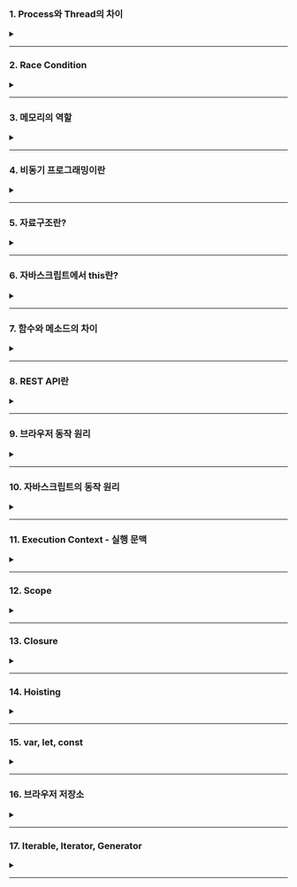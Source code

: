 ### 1. Process와 Thread의 차이
  <details>  
  <summary></summary>
  
  프로세스는 운영체제로부터 **자원을 할당**받는 '작업'의 단위고 스레드는 프로세스가 할당받은 **자원을 사용**하는 '실행'의 단위다  
  
  프로세스는 **독립적으로** 메모리 공간을 할당받기 때문에 프로세스간 자원을 공유하지도 않고 영향을 끼치지도 않는다
  프로세스간 통신을 위해선 IPC라는 특수한 통신 기법을 사용해야하고, 잦은 컨텍스트 스위칭으로 인해 **비용이 발생**한다는 단점이 있다
  
  스레드는 메모리의 **Stack영역을 각각 할당**받고 Code, Data, Heap영역은 서로 공유한다.  
  컨텍스트 스위칭이 감소하면서 자원을 할당하는 시스템 콜이 줄어들어 **시스템 자원 소모가 줄고**, 공유자원을 통한 **처리비용 감소 및 처리량 증가** 등의 장점이 있지만,  
  **자원 공유로 인한 Race Condition Issue 등의 문제**가 발생할 수 있고,  
  하나의 스레드에서 발생한 문제가 다른 이웃 스레드에도 **영향을 끼칠 수 있다**는 단점이 있다
  
    
    
  </details>

---
### 2. Race Condition
  <details>  
  <summary></summary>
  
    
  </details>

---

### 3. 메모리의 역할
  <details>  
  <summary></summary>
  
  메모리는 대표적으로 RAM과 ROM으로 구분할 수 있다  
  RAM은 Random Access Memory의 줄임말로 이름에서 알 수 있듯이  
  임의의 영역에 접근하여 읽기 / 쓰기를 할 수 있는 휘발성 메모리이며 어느 위치의 데이터에 접근하든 동일한 시간이 걸린다는 특징이 있다   
  CPU의 처리에 의한 결과나 처리해야 할 데이터를 준비하는 용도로 사용한다
  
  ROM은 Read Only Memory의 약자로 읽기만 가능한 비휘발성 메모리이다  
  변경 가능성이 없는 시스템 소프트웨어를 저장하는데 주로 사용하고  
  삭제나 수정을 위해선 특수한 방법을 사용해야한다.
  
  </details>

---

### 4. 비동기 프로그래밍이란
  <details>  
  <summary></summary>
  
  비동기 프로그래밍은 시간일 걸리는 작업이 끝나지 않은 상태에서 다음 작업을 요청하여 non-block방식으로 처리하는 프로그래밍 기법이다
  Callback함수, Promise, await / async를 통해 구현할 수 있다
  

  **Callback함수**는 함수의 인자로 들어가는 함수를 말하며 어떤 함수를 사용하냐에 따라 동기적 / 비동기적으로 선택해서 구현할 수 있다
  간편하지만 중첩이 과해지면 가독성도 안좋고 유지보수도 힘들어지는 Callback지옥을 만날 수 있다
  
  **Promise**는 비동기 작업의 결과에 따라 표준화된 방식으로 처리한다  
  resolve와 reject라는 인자를 받고 성공시 then을 통해 resolve를, 실패시 catch를 통해 reject를, finally를 통해 성공 / 실패에 상관없는 결과값을 호출할 수 있다  
  promise를 반환하기 때문에 promise chaining이 가능하지만 이 역시 중첩이 과하면 Callback지옥과 유사한 경험을 할 수 있다  
  
  **async / await**을 통해 비동기를 동기적으로 보이게 해서 Promise를 단순화할 수 있다  
  async 함수 내부에서 await 사용을 통해 구현할 수 있고 예외처리는 try/catch문으로 한다  
  promise를 반환하기 때문에 await, then 등을 붙일 수 있고 사용법에 따라 동기적 / 비동기적으로 처리할 수 있다
  
  </details>

---
### 5. 자료구조란?
  <details>    
  <summary></summary>
  
  자료구조는 데이터를 효율적으로 사용하기위해 체계적으로 저장하기 위한 방식으로  
  정수, 실수 같은 자료형을 나타내는 단순 구조,  
  배열, 연결리스트, 스택, 큐 등등의 선형 구조,  
  그래프, 트리같은 비선형 구조,  
  그리고 파일구조가 있다  
  
  **배열** : 가장 기본적인 자료구조로 동일한 타입의 데이터가 연속적으로 있고 Index를 통해 접근할 수 있다  
  **연결 리스트** : 데이터와 포인터로 이루어진 노드들이 연결되어 리스트를 이루는 자료 구조로 단일 연결리스트, 이중 연결 리스트, 원형 연결 리스트가 있다  
  **스택** : LIFO 방식으로 동작하는 자료 구조  
  **큐** : FIFO 방식으로 동작하는 자료 구조  
  
  **트리** : root노드로 부터 뻗어나오는 child노드로 이뤄진 계층적 자료구조  
  **그래프** : 노드와 간선을 하나로 모은 자료구조로 객체간의 관계 표현이 가능하다, 무방향 그래프와 방향 그래프로 나뉜다
  </details>

---
### 6. 자바스크립트에서 this란?
  <details>    
  <summary></summary>
  
  this는 호출하는 위치에 따라 다른 값을 반환하는 '자기 참조 변수'다  
  일반적으로는 window 객체를 반환하지만 예외 사항이 있다
  1. 일반 함수 : 전역에 선언된 일반 함수는 window객체의 메소드이므로 window를 가리킴
  2. 화살표 함수 : 외부 함수의 this
  3. 생성자 함수 : new를 통해 생성된 객체
  4. 객체의 메서드 : 메서드 자신을 호출한 객체
  5. addEventListener : HTML요소
  6. strict모드 : undefined
  
  </details>

---
### 7. 함수와 메소드의 차이
  <details>    
  <summary></summary>
  
  함수는 특별한 목적의 작업을 수행하기 위해 독립적으로 설계된 코드의 집합이다
  메소드는 클래스내부에 정의된 함수를 뜻한다
  </details>

---
### 8. REST API란  
  <details>  
  <summary></summary>
  
  REST는 'REpresentational State Transfer'의 약자로 직역하자면 "표현적인 상태 전달"이고 API는 소프트웨어간 지정된 방식으로 통신하기 위한 수단이다  
  즉 '표현적인 상태 전달을 통해 소프트웨어간 통신하는것'이 REST스러운 API라 할 수 있고 이는 HTTP프로토콜을 HTTP프로토콜답게 사용하기 위한 수단이라고 볼 수 있다   
  CRUD같은 행위를 표현하기 위한 'HTTP Method'와 리소스 식별을 위한 'URI'의 조합을 통해 응답코드를 받을 수 있다
  - HTTP Method는 POST, GET, PUT/PATCH, DELETE가 있다
      - POST : 리소스 생성
      - GET : 리소스 요청
      - PUT : 전체 업데이트
      - PATCH : 부분 업데이트
      - DELETE : 삭제

  - GET과 POST의 차이
      - GET은 리소스 요청을 위해 사용한다  
  캐쉬될 수 있고 브라우저 기록이 남으며 북마크로 추가도 가능하다  
  데이터 길이에 제한이 있고 쿼리 스트링 방식으로 전달되며 응답코드로 200(ok)을 받는다

      - POST는 리소스 생성이나 업데이트를 위해 사용한다  
  GET과는 반대로 캐시될수 없고 브라우저 기록도 안남으면 북마크 추가도 불가능하다  
  데이터 길이에 제한이 없고 HTTP BODY에 담겨 전달되고 응답코드는 201(create)을 받는다

  </details>
  
---

### 9. 브라우저 동작 원리
  <details>  
  <summary></summary>
  
  브라우저는 요청을 통해 서버로부터 HTML파일을 먼저 받아온다  
  렌더링 엔진이 HTML파서를 통해 파싱해서 **DOM트리**를 만든다
  `<link>`태그를 통해 StyleSheet를 받으면 렌더링 엔진의 CSS파서가 파싱해서 **CSSOM트리**를 만든다  
  DOM트리와 CSSOM트리를 합쳐 **렌더 트리**를 만들고 렌더링한다
  
  HTML파싱중에 `<script>`태그를 만나면 HTML파서는 파싱을 중지하고 JS엔진으로 제어권을 넘긴다  
  JS엔진은 `<script>`태그 내부의 코드나 src attribute에 정의된 JS코드를 로드, 파싱, 컴파일 하는 과정을 거친 후 HTML파서로 제어권을 넘긴다
  
  위에서 설명했듯이 HTML파싱중 `<script>`태그를 만나면 파싱을 멈추기 때문에 `<script>`태그를 `<body>`태그 최하단에 배치하거나 async 또는 defer같은 속성을 사용하도록 해야 한다
  
  </details>

---

### 10. 자바스크립트의 동작 원리
  <details>  
  <summary></summary>
  
  자바스크립트는 싱글스레드 언어지만 Web API를 통해 비동기 작업을 처리한다  
  작업들은 콜스택에 적재되어 LIFO 방식으로 처리되는데 시간이 필요한 작업은 Web API로 넘기고 다음 작업을 처리한다  
  Web API에서 작업이 끝나면 결과를 콜백큐에 넣어주고 이는 FIFO방식으로 처리되며 처리시기는 이벤트루프가 결정한다  
  스택의 작업이 끝나고 비었을 때 이벤트루프에 의해 큐의 첫번째 콜백이 스택으로 들어가서 작업을 처리한다  
  
  </details>

---

### 11. Execution Context - 실행 문맥
  <details>  
  <summary></summary>
  
  실행문맥은 코드를 실행하기 위한 조건이나 상태를 모아놓은 객체다  
  자바스크립트를 실행하면 콜 스택에 **전역 컨텍스트**가 생성되고 이는 자바스크립트 종료시 사라진다  
  이후에 함수를 호출하면 콜 스택에 **함수 컨텍스트**를 적재하고 콜스택은 이를 LIFO방식으로 처리하며 함수 호출 완료시 함수컨텍스트는 사라진다  
  실행문맥은 Scope를 참조하고 Lexical환경을 통해 호이스팅, 클로저 기능을 사용한다
  
  </details>

---

### 12. Scope
  <details>  
  <summary></summary>
  
  Scope는 변수의 유효범위를 뜻한다  
  전역 스코프와 지역 스코프 두 타입이 존재한다  
  전역 스코프에 선언된 변수를 전역 변수라 하는데 전역에 선언되어 어느 곳에서든 해당 변수에 접근할 수 있다  
  지역 스코프에 선언된 변수를 지역 변수라 하고 해당 지역과 하위지역에서만 참조할 수 있다  
  
  자바스크립트는 함수 레벨 스코프를 따른다  
  var 키워드를 이용하면 전역 스코프에 할당되고 함수 내부에 사용시 지역스코프에 할당 되는것을 확인할 수 있고  
  ES6에서 추가된 let과 const를 이용하면 블록 레벨 스코프를 구현할 수 있다  
  ```
  * 함수 레벨 스코프 : 함수 내부를 제외한 곳에서 선언하면 Global scope 할당, 함수 내부는 Local Scope  
  * 블럭 레벨 스코프 : 선언한 위치에 따라 scope 할당  
  ```
  
  </details>

---

### 13. Closure
  <details>  
  <summary></summary>
  
  클로저에 대한 MDN의 설명은 다음과 같다  

  ```
  	클로저는 함수와 함수가 선언된 Lexical환경의 조합이다
  	즉, 클로저는 내부 함수에서 외부 함수로 접근하기 위한 방법을 제공한다
  ```

실행 문맥의 Lexical환경에는 `Environment Record(환경레코드)`와 `Outer Environment Reference (외부 환경 참조)`가 있다.  
  `환경 레코드`는 식별자와 식별자에 바인딩된 값을 기록해두는 객체이고  
  `Outer`는 외부 Lexical환경을 참조하는 포인터로 스코프 중첩 구조에서 스코프 탐색을 위해 사용한다  
  즉, 클로저는 함수와 Lexical환경의 조합을 통해 내부 함수에서 외부함수로 접근할 수 있도록 하는, 효율적인 식별자 결정을 위한 수단이다.  
  
  </details>

---
### 14. Hoisting
  <details>  
  <summary></summary>
  
  호이스팅은 선언문이 유효범위의 최상단으로 끌어올려지는듯한 현상을 말한다  
  자바스크립트는 함수를 실행하기 전 전체코드를 스캔해서 얻은 '변수와 같은 정보'를 환경레코드에 기록해둔다  
  * 환경 레코드 : 실행 문맥의 Lexical 환경에 있다,식별자와 식별자에 바인딩 된 값을 기록해둔 객체이다
  호이스팅은 변수 호이스팅과 함수 호이스팅으로 나눠서 설명할 수 있다  
  
### 변수 호이스팅  
* TDZ (Temporal Dead Zone) - 호이스팅 된 후부터 선언라인 이전까지 접근할 수 없는 영역 (일시적 사각지대)
  - #### var  
	호이스팅 되면서 초기화 되기 때문에 TDZ가 없고 선언문 라인 이전에 접근 시 undefined를 반환한다
  - #### let, const
	호이스팅은 되지만 초기화는 각각 선언문 라인에서 이뤄지기 때문에 TDZ가 존재한다
    선언문 라인 이전에 접근 시 Reference Error가 발생한다
  
### 함수 호이스팅
  - #### 함수 표현식  
	변수에 할당하기 때문에 변수 호이스팅과 동일하게 동작한다
  - #### 함수 선언식
	함수 선언과 동시에 환경 레코드에 완성된 함수 객체를 기록하기 때문에 선언문 라인 이전에도 사용할 수 있다
  
  </details>

---
### 15. var, let, const
  <details>  
  <summary></summary>
  
  - var : 재선언 / 재할당 가능, 함수 스코프
  - let : 재선언 불가능, 재할당 가능, 블럭 스코프
  - const : 재선언 불가능, 재할당 불가능, 블럭스코프
  
  - #### var를 안 쓰는 이유?
  	- 재선언이 가능하기 때문에 의도치 않은 곳에서 중복되는 이슈가 발생할 수 있다
  	- 함수 스코프의 범위를 가지기 때문에 의도치 않게 전역변수를 사용할 여지가 있는데 이는 성능 하락은 물론 유지보수가 힘들어 진다는 단점이 생긴다 
  
  </details>

---  

### 16. 브라우저 저장소
  <details>
  <summary></summary>
  HTTP는 비연결성과 무상태성이란 특징이 있다   
  
```
- 비연결성 : 서버는 클라이언트의 요청에 대한 응답을 보내고 접속을 끊는다  
- 무상태성 : 상태정보를 유지하지 않는다   
``` 

  이런 특징덕분에 자원 낭비가 줄어드는 장점이 있지만 통신을 할 때마다 새로 연결해줘야하는 단점이 생기기 때문에  
  쿠키와 웹스토리지 같은 브라우저 저장소를 사용한다  
  
#### 쿠키  

- 만료 기한이 있는 `키-밸류 저장소`로 서버에서 생성한 뒤 <u>클라이언트에 저장</u>되는 작은파일
- HTTP헤더에 담아서 요청 및 응답 한다  
- 클라이언트에서 HTTP요청시 서버는 헤더에서 쿠키를 확인하고 없다면 생성,  
  있으면 변경된 상태 정보를 수정한 뒤 HTTP헤더에 담아서 응답한다   
- 만료일을 지정한 쿠키를 `영구쿠키`라 하고 이는 브라우저를 닫아도 삭제되지 않는다   
- 만료일을 지정하지 않은 쿠키를 `세션쿠키`라 하고 이는 브라우저를 닫으면 삭제된다  
- 쿠키는 `저장 용량이 작고` `보안에 취약`하며 매번 서버에 전송되기 때문에 `불필요한 트래픽이 발생`한다는 단점이 있다  

#### 세션  

- 세션은 쿠키를 기반으로 하지만 사용자 정보를 `서버에 저장하고 관리`한다
- 클라이언트 요청시 서버의 세션DB에 리소스를 생성하고 `세션ID를 발급`한 뒤 쿠키에 포함해서 응답한다
- 이후부터는 요청시 받은 쿠키에서 세션ID를 확인해서 세션DB의 데이터를 응답한다
- 즉, 쿠키를 `세션ID 전달 매개체`로만 사용해서 되어 쿠키에 비해 보안성이 좋아졌다  
- 하지만 이 역시 보안에 취약하므로 민감한 데이터는 서버측에서 암호화하는 과정이 필요하다
- 또, 세션이 늘어날 수록 서버에 차지하는 비중이 늘어나고 `서버 과부하의 원인`이 될 수 있다

#### 웹스토리지  
- 서버가 아닌 클라이언트에 데이터를 저장하는 저장소로 쿠키와 유사하지만 쿠키의 단점을 일부 개선했다
	- 5MB의 비교적 큰 저장 용량
	- 요청마다 서버로 전송하지 않음
	- `객체` 정보 저장 가능 
- 지속성에 따라 로컬 스토리지와 세션스토리지로 구분
	- 로컬스토리지 : 브라우저에 반영구적으로 저장되어 된다
	- 세션스토리지 : 세션 단위로 저장되고 브라우저 탭이나 창을 닫으면 데이터가 사라진다
  </details>

---
### 17. Iterable, Iterator, Generator
<details>
<summary></summary>

#### Iterable 
Iterable은 `순회가 가능한 자료구조`로 for..of문을 순회하거나 Spread문법의 대상으로 이용할 수 있다.  
이터러블은 Symbol.Iterator라는 메서드를 소유하고 이 메서드는 `Iterator를 반환`한다

#### Iterator
`next()`메소드를 통해 이터러블 요소를 탐색하고 `IteratorResult객체`를 반환한다  
`IteratorResult객체`는 `value`와 `done` 2가지의 property를 가지고 있는데,  
`value`는 '최근 순회 요소', `done`은 '순회 완료 여부에 따른 boolean값'을 반환한다  

```
배열과 이터레이터의 차이점

  배열은 Random Access가 가능하지만 이터레이터는  
  next메서드를 사용하는 순차적인 접근만 지원한다
  
  배열은 더 기능이 많고 무거우며 이터레이터로 변환이 가능하지만 
  모든 요소를 메모리에 올리기 때문에 이는 자원 낭비가 될 수도 있다
  
  반면에 이터레이터는 비교적 기능이 간단하고 가볍다
  사용할 변수만 메모리에 올리면 되기 때문에 자원을 효율적으로 사용할 수 있다 
  때문에 일정한 규칙이 존재하는 수열과 같은 데이터를 다루는 작업에 적합하다 
```
#### Generator

함수의 실행을 멈췄다가 재개할 수 있는 기능을 가진 Iterator  
- function에 `*`을 붙여서 함수를 만들고 내부에 `yield` 키워드를 사용해서 함수의 실행을 멈출 위치를 지정한다  
- `next()`메서드를 호출하면 다음 `yield`까지 진행후 멈춘다  
  이 때 `next()`메서드는 `value`와 `done`을 반환하는데 value는 `yield의 값`을, done은 `boolean값`을 반환한다(실행이 끝나면 true)
- 제너레이터 객체의 netx 메소드를 호출하면(함수.next()) value와 done property를 반환한다
- next()메소드 이외에도 return(), throw() 메소드를 사용할 수 있다 
	- `return('값')`  
		value의 값으로 yield대신 작성한 값을 반환하고 제너레이터를 종료시킨다   
		주의사항 : done이 true가 되면 value는 undefined가 된다 
    - `throw()`  
	제너레이터의 실행을 재개시키고 제너레이터 함수의 실행 문맥 속에 error를 넣는다
</details>

---
